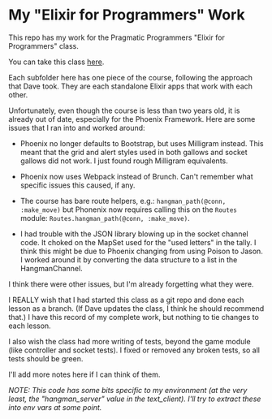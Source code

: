 # My "Elixir for Programmers" Work

This repo has my work for the Pragmatic Programmers "Elixir for Programmers" class.

You can take this class [here](https://codestool.coding-gnome.com/courses/elixir-for-programmers).

Each subfolder here has one piece of the course, following the approach that Dave took. They are each standalone Elixir apps that work with each other.

Unfortunately, even though the course is less than two years old, it is already out of date, especially for the Phoenix Framework. Here are some issues that I ran into and worked around:

* Phoenix no longer defaults to Bootstrap, but uses Milligram instead. This meant that the grid and alert styles used in both gallows and socket gallows did not work. I just found rough Milligram equivalents.

* Phoenix now uses Webpack instead of Brunch. Can't remember what specific issues this caused, if any.

* The course has bare route helpers, e.g.: ```hangman_path(@conn, :make_move)``` but Phonenix now requires calling this on the `Routes` module: ```Routes.hangman_path(@conn, :make_move)```.

* I had trouble with the JSON library blowing up in the socket channel code. It choked on the MapSet used for the "used letters" in the tally. I think this might be due to Phoenix changing from using Poison to Jason. I worked around it by converting the data structure to a list in the HangmanChannel.

I think there were other issues, but I'm already forgetting what they were.

I REALLY wish that I had started this class as a git repo and done each lesson as a branch. (If Dave updates the class, I think he should recommend that.) I have this record of my complete work, but nothing to tie changes to each lesson.

I also wish the class had more writing of tests, beyond the game module (like controller and socket tests). I fixed or removed any broken tests, so all tests should be green.

I'll add more notes here if I can think of them.

_NOTE:  This code has some bits specific to my environment (at the very least, the "hangman_server" value in the text_client). I'll try to extract these into env vars at some point._
